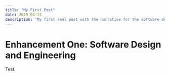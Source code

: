 ```yaml
---
title: "My First Post"
date: 2025-04-13
description: "My first real post with the narrative for the software design and engineering enhancement."
---
```


# Enhancement One: Software Design and Engineering 
Test.
